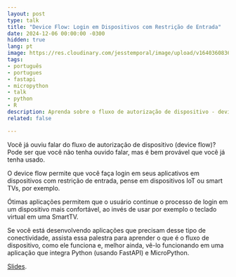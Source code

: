 ```yaml
---
layout: post
type: talk
title: "Device Flow: Login em Dispositivos com Restrição de Entrada" 
date: 2024-12-06 00:00:00 -0300
hidden: true
lang: pt
image: https://res.cloudinary.com/jesstemporal/image/upload/v1640360836/covers/talk_ycoaee.png
tags:
- português
- portugues
- fastapi
- micropython 
- talk
- python
- R
description: Aprenda sobre o fluxo de autorização de dispositivo - device flow 
related: false

---
```


Você já ouviu falar do fluxo de autorização de dispositivo (device flow)? Pode ser que você não tenha ouvido falar, mas é bem provável que você já tenha usado.

O device flow permite que você faça login em seus aplicativos em dispositivos com restrição de entrada, pense em dispositivos IoT ou smart TVs, por exemplo.

Ótimas aplicações permitem que o usuário continue o processo de login em um dispositivo mais confortável, ao invés de usar por exemplo o teclado virtual em uma SmartTV.

Se você está desenvolvendo aplicações que precisam desse tipo de conectividade, assista essa palestra para aprender o que é o fluxo de dispositivo, como ele funciona e, melhor ainda, vê-lo funcionando em uma aplicação que integra Python (usando FastAPI) e MicroPython.

[Slides](/slides/deviceflow-pyladiescon-2024).
